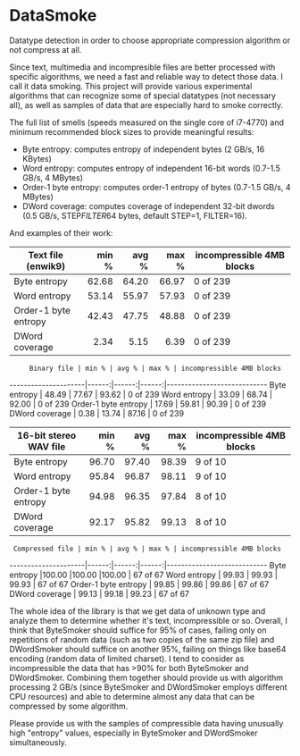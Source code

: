 DataSmoke
=========

Datatype detection in order to choose appropriate compression algorithm or not compress at all.

Since text, multimedia and incompresible files are better processed with specific algorithms, we need a fast and reliable way to detect those data. I call it data smoking. This project will provide various experimental algorithms that can recognize some of special datatypes (not necessary all), as well as samples of data that are especially hard to smoke correctly.


The full list of smells (speeds measured on the single core of i7-4770) and minimum recommended block sizes to provide meaningful results:

- Byte entropy: computes entropy of independent bytes (2 GB/s, 16 KBytes)
- Word entropy: computes entropy of independent 16-bit words (0.7-1.5 GB/s, 4 MBytes)
- Order-1 byte entropy: computes order-1 entropy of bytes (0.7-1.5 GB/s, 4 MBytes)
- DWord coverage: computes coverage of independent 32-bit dwords (0.5 GB/s, STEP*FILTER*64 bytes, default STEP=1, FILTER=16).


And examples of their work:

  Text file (enwik9) | min % | avg % | max % | incompressible 4MB blocks
---------------------|------:|------:|------:|----------------------------
        Byte entropy | 62.68 | 64.20 | 66.97 | 0 of 239
        Word entropy | 53.14 | 55.97 | 57.93 | 0 of 239
Order-1 byte entropy | 42.43 | 47.75 | 48.88 | 0 of 239
      DWord coverage |  2.34 |  5.15 |  6.39 | 0 of 239

         Binary file | min % | avg % | max % | incompressible 4MB blocks
---------------------|------:|------:|------:|----------------------------
        Byte entropy | 48.49 | 77.67 | 93.62 | 0 of 239
        Word entropy | 33.09 | 68.74 | 92.00 | 0 of 239
Order-1 byte entropy | 17.69 | 59.81 | 90.39 | 0 of 239
      DWord coverage |  0.38 | 13.74 | 87.16 | 0 of 239

16-bit stereo WAV file | min % | avg % | max % | incompressible 4MB blocks
-----------------------|------:|------:|------:|----------------------------
          Byte entropy | 96.70 | 97.40 | 98.39 | 9 of 10
          Word entropy | 95.84 | 96.87 | 98.11 | 9 of 10
  Order-1 byte entropy | 94.98 | 96.35 | 97.84 | 8 of 10
        DWord coverage | 92.17 | 95.82 | 99.13 | 8 of 10

     Compressed file | min % | avg % | max % | incompressible 4MB blocks
---------------------|------:|------:|------:|----------------------------
        Byte entropy |100.00 |100.00 |100.00 | 67 of 67
        Word entropy | 99.93 | 99.93 | 99.93 | 67 of 67
Order-1 byte entropy | 99.85 | 99.86 | 99.86 | 67 of 67
      DWord coverage | 99.13 | 99.18 | 99.23 | 67 of 67


The whole idea of the library is that we get data of unknown type and analyze them to determine whether it's text, incompressible or so. Overall, I think that ByteSmoker should suffice for 95% of cases, failing only on repetitions of random data (such as two copies of the same zip file) and DWordSmoker should suffice on another 95%, failing on things like base64 encoding (random data of limited charset). I tend to consider as incompressible the data that has >90% for both ByteSmoker and DWordSmoker. Combining them together should provide us with algorithm processing 2 GB/s (since ByteSmoker and DWordSmoker employs different CPU resources) and able to determine almost any data that can be compressed by some algorithm.

Please provide us with the samples of compressible data having unusually high "entropy" values, especially in ByteSmoker and DWordSmoker simultaneously.
